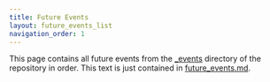 ```yaml
---
title: Future Events
layout: future_events_list
navigation_order: 1
---
```


This page contains all future events from the [\_events](https://github.com/trevorknight/mmh/tree/master/_events) directory of the repository in order. This text is just contained in [future_events.md](https://github.com/trevorknight/mmh/blob/master/future_events.md).
